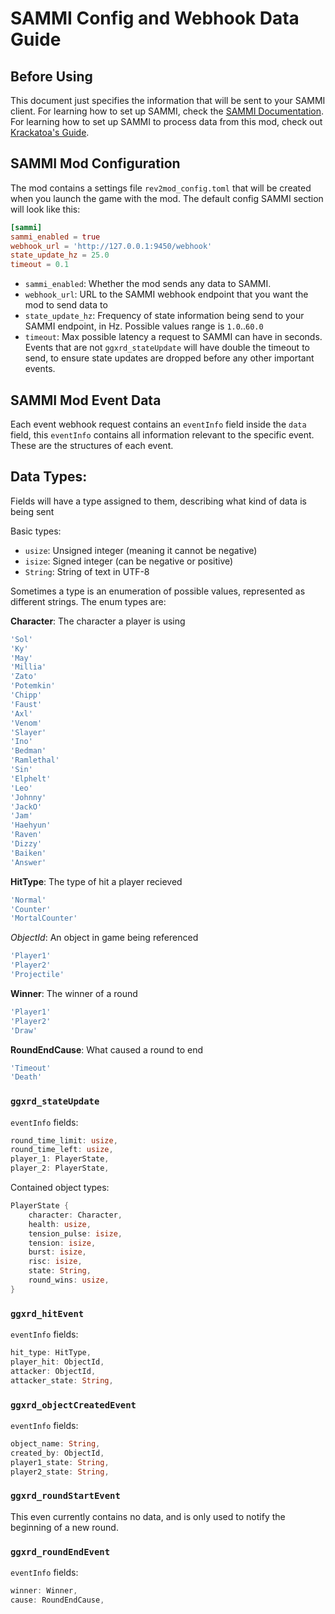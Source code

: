 # SAMMI Config and Webhook Data Guide

## Before Using
This document just specifies the information that will be sent to your SAMMI client.
For learning how to set up SAMMI, check the [SAMMI Documentation](https://sammi.solutions/docs/).
For learning how to set up SAMMI to process data from this mod, check out [Krackatoa's Guide](https://docs.google.com/document/d/1fFRs7567tCdn9gGu_4iLQM8tAB07vP8aDQeLaWrbqUg/).

## SAMMI Mod Configuration

The mod contains a settings file `rev2mod_config.toml` that will be created when you launch the game with the mod.
The default config SAMMI section will look like this:

```toml
[sammi]
sammi_enabled = true
webhook_url = 'http://127.0.0.1:9450/webhook'
state_update_hz = 25.0
timeout = 0.1
```

- `sammi_enabled`: Whether the mod sends any data to SAMMI.
- `webhook_url`: URL to the SAMMI webhook endpoint that you want the mod to send data to
- `state_update_hz`: Frequency of state information being send to your SAMMI endpoint, in Hz. Possible values range is `1.0`..`60.0`
- `timeout`: Max possible latency a request to SAMMI can have in seconds. Events that are not `ggxrd_stateUpdate` will have double the timeout to send, to ensure state updates are dropped before any other important events.

## SAMMI Mod Event Data

Each event webhook request contains an `eventInfo` field inside the `data` field, this `eventInfo` contains all information relevant to the specific event. These are the structures of each event.

## Data Types:
Fields will have a type assigned to them, describing what kind of data is being sent

Basic types:
- `usize`: Unsigned integer (meaning it cannot be negative)
- `isize`: Signed integer (can be negative or positive)
- `String`: String of text in UTF-8

Sometimes a type is an enumeration of possible values, represented as different strings.
The enum types are:

**Character**: The character a player is using
```js
'Sol'
'Ky'
'May'
'Millia'
'Zato'
'Potemkin'
'Chipp'
'Faust'
'Axl'
'Venom'
'Slayer'
'Ino'
'Bedman'
'Ramlethal'
'Sin'
'Elphelt'
'Leo'
'Johnny'
'JackO'
'Jam'
'Haehyun'
'Raven'
'Dizzy'
'Baiken'
'Answer'
```

**HitType**: The type of hit a player recieved
```js
'Normal'
'Counter'
'MortalCounter'
```

*ObjectId*: An object in game being referenced
```js
'Player1'
'Player2'
'Projectile'
```

**Winner**: The winner of a round
```js
'Player1'
'Player2'
'Draw'
```

**RoundEndCause**: What caused a round to end
```js
'Timeout'
'Death'
```

### `ggxrd_stateUpdate`

`eventInfo` fields:
```rs
round_time_limit: usize,
round_time_left: usize,
player_1: PlayerState,
player_2: PlayerState,
```

Contained object types:
```rs
PlayerState {
    character: Character,
    health: usize,
    tension_pulse: isize,
    tension: isize,
    burst: isize,
    risc: isize,
    state: String,
    round_wins: usize,
}
```

### `ggxrd_hitEvent`

`eventInfo` fields:
```rs
hit_type: HitType,
player_hit: ObjectId,
attacker: ObjectId,
attacker_state: String,
```

### `ggxrd_objectCreatedEvent`

`eventInfo` fields:
```rs
object_name: String,
created_by: ObjectId,
player1_state: String,
player2_state: String,
```

### `ggxrd_roundStartEvent`

This even currently contains no data, and is only used to notify the beginning of a new round.

### `ggxrd_roundEndEvent`

`eventInfo` fields:
```rs
winner: Winner,
cause: RoundEndCause,
```
